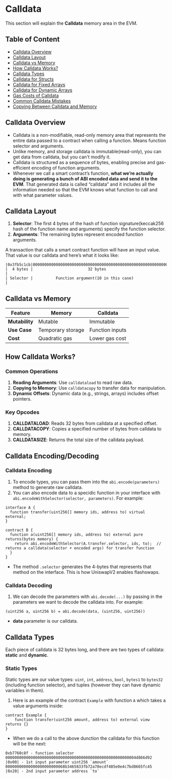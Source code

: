 # Calldata
This section will explain the **Calldata** memory area in the EVM.

## Table of Content
* [Calldata Overview](#calldata-overview)
* [Calldata Layout](#calldata-layout)
* [Calldata vs Memory](#calldata-vs-memory)
* [How Calldata Works?](#how-calldata-works)
* [Calldata Types](#calldata-types)
* [Calldata for Structs](#calldata-for-structs)
* [Calldata for Fixed Arrays](#calldata-for-fixed-arrays)
* [Calldata for Dynamic Arrays](#calldata-for-dynamic-arrays)
* [Gas Costs of Calldata](#gas-costs-of-calldata)
* [Common Calldata Mistakes](#common-calldata-mistakes)
* [Copying Between Calldata and Memory](#copying-between-calldata-and-memory)

## Calldata Overview
- Calldata is a non-modifiable, read-only memory area that represents the entire data passed to a contract when calling a function. Means function selector and arguments.
- Unlike memory, and storage calldata is immutable(read-only), you can get data from calldata, but you can't modify it.
- Calldata is structured as a sequence of bytes, enabling precise and gas-efficient encoding of function arguments.
- Whenever we call a smart contract’s function, **what we’re actually doing is generating a bunch of ABI encoded data and send it to the EVM**. That generated data is called “calldata” and it includes all the information needed so that the EVM knows what function to call and with what parameter values.

## Calldata Layout
1. **Selector**: The first 4 bytes of the hash of function signature(keccak256 hash of the function name and arguments) specify the function selector.
2. **Arguments**: The remaining bytes represent encoded function arguments.

A transaction that calls a smart contract function will have an input value. That value is our calldata and here’s what it looks like:
```
|0x3fb5c1cb|000000000000000000000000000000000000000000000000000000000000000a|
|  4 bytes |                        32 bytes                                |
| Selector |          Function argument(10 in this case)                    |
```

## Calldata vs Memory
| Feature         | Memory           | Calldata       |
|------------------|------------------|----------------|
| **Mutability**   | Mutable          | Immutable      |
| **Use Case**     | Temporary storage | Function inputs |
| **Cost**         | Quadratic gas    | Lower gas cost |

## How Calldata Works?

### Common Operations
1. **Reading Arguments**: Use `calldataload` to read raw data.
2. **Copying to Memory**: Use `calldatacopy` to transfer data for manipulation.
3. **Dynamic Offsets**: Dynamic data (e.g., strings, arrays) includes offset pointers.

### Key Opcodes
1. **CALLDATALOAD**: Reads 32 bytes from calldata at a specified offset.
2. **CALLDATACOPY**: Copies a specified number of bytes from calldata to memory.
3. **CALLDATASIZE**: Returns the total size of the calldata payload.

## Calldata Encoding/Decoding

### Calldata Encoding
1. To encode types, you can pass them into the `abi.encode(parameters)` method to generate raw calldata.
2. You can also encode data to a specidic function in your interface with `abi.encodeWithSelector(selector, parameters)`. For example:
```
interface A {
  function transfer(uint256[] memory ids, address to) virtual external;
}

contract B {
  function a(uint256[] memory ids, address to) external pure returns(bytes memory) {
    return abi.encodeWithSelector(A.transfer.selector, ids, to);  // returns a calldata(selector + encoded args) for transfer function
  }
}
```
 - The method `.selector` generates the 4-bytes that represents that method on the interface. This is how UniswapV2 enables flashswaps.

### Calldata Decoding
1. We can decode the parameters with `abi.decode(...)` by passing in the parameters we want to decode the calldata into. For example:
```
(uint256 a, uint256 b) = abi.decode(data, (uint256, uint256))
```
 - **data** parameter is our calldata.

## Calldata Types
Each piece of calldata is 32 bytes long, and there are two types of calldata: **static** and **dynamic**.

###  Static Types
Static types are our value types: `uint`, `int`, `address`, `bool`, `bytes1` to `bytes32` (including function selector), and tuples (however they can have dynamic variables in them).
1. Here is an example of the contract `Example` with function `A` which takes a value arguments inside:
```
contract Example {
    function transfer(uint256 amount, address to) external view returns {}
}
```

 - When we do a call to the above dunction the calldata for this function will be the next:
 ```
 0xb7760c8f - function selector
 000000000000000000000000000000000000000000000000000000004d866d92 |0x00| - 1st input parameter uint256 `amount`
 00000000000000000000000068b3465833fb72a70ecdf485e0e4c7bd8665fc45 |0x20| - 2nd input parameter address `to`
 ```